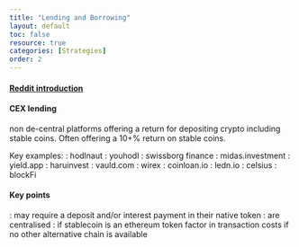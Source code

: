 ```yaml
---
title: "Lending and Borrowing"
layout: default
toc: false
resource: true 
categories: [Strategies]
order: 2
---
```


#### [Reddit introduction](https://www.reddit.com/r/CryptoCurrency/comments/mnzv1c/defi_explained_lending_borrowing/)

#### CEX lending
non de-central platforms offering a return for depositing crypto including stable coins. Often offering a 10+% return on stable coins.

Key examples:
:   hodlnaut
:   youhodl
:   swissborg finance
:   midas.investment
:   yield.app
:   haruinvest
:   vauld.com
:   wirex
:   coinloan.io
:   ledn.io
:   celsius
:   blockFi


#### Key points
: may require a deposit and/or interest payment in their native token
: are centralised
: if stablecoin is an ethereum token factor in transaction costs if no other alternative chain is available
